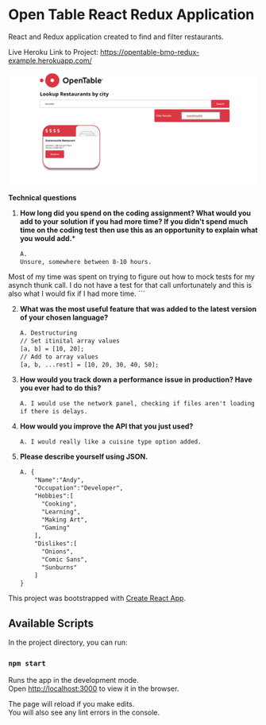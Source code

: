 # Open Table React Redux Application

React and Redux application created to find and filter restaurants.

Live Heroku Link to Project:  https://opentable-bmo-redux-example.herokuapp.com/

![markdown-preview-image](client/public/assets/images/markdown-preview-image.jpg)

**Technical questions**

1. **How long did you spend on the coding assignment? What would you add to your**
    **solution if you had more time? If you didn't spend much time on the coding test**
    **then use this as an opportunity to explain what you would add.***

    ```
    A. 
    Unsure, somewhere between 8-10 hours.
Most of my time was spent on trying to figure out how to mock tests for my asynch thunk call. 
    I do not have a test for that call unfortunately and this is also what I would fix if I had more time.
    ```
    
2. **What was the most useful feature that was added to the latest version of your
     chosen language?** 

     ```
     A. Destructuring
     // Set itinital array values
     [a, b] = [10, 20];
     // Add to array values
     [a, b, ...rest] = [10, 20, 30, 40, 50];
     ```

3. **How would you track down a performance issue in production? Have you ever**
     **had to do this?**

     ```
     A. I would use the network panel, checking if files aren't loading if there is delays.
     ```

4. **How would you improve the API that you just used?**

       A. I would really like a cuisine type option added.

5. **Please describe yourself using JSON.**

      ```
      A. {
          "Name":"Andy",
          "Occupation":"Developer",
          "Hobbies":[
            "Cooking",
            "Learning",
            "Making Art",
            "Gaming"
          ],
          "Dislikes":[
            "Onions",
            "Comic Sans",
            "Sunburns"
          ]
      }
      
      ```

This project was bootstrapped with [Create React App](https://github.com/facebook/create-react-app).

## Available Scripts

In the project directory, you can run:

### `npm start`

Runs the app in the development mode.<br />
Open [http://localhost:3000](http://localhost:3000) to view it in the browser.

The page will reload if you make edits.<br />
You will also see any lint errors in the console.